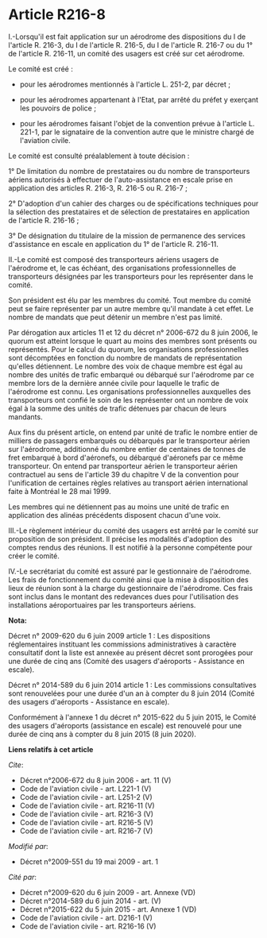 # Article R216-8

I.-Lorsqu'il est fait application sur un aérodrome des dispositions du I de l'article R. 216-3, du I de l'article R. 216-5,
du I de l'article R. 216-7 ou du 1° de l'article R. 216-11, un comité des usagers est créé sur cet aérodrome. 

Le comité est créé :

- pour les aérodromes mentionnés à l'article L. 251-2, par décret ;

- pour les aérodromes appartenant à l'Etat, par arrêté du préfet y exerçant les pouvoirs de police ;

- pour les aérodromes faisant l'objet de la convention prévue à l'article L. 221-1, par le signataire de la convention autre
que le ministre chargé de l'aviation civile. 

Le comité est consulté préalablement à toute décision : 

1° De limitation du nombre de prestataires ou du nombre de transporteurs aériens autorisés à effectuer de l'auto-assistance
en escale prise en application des articles R. 216-3, R. 216-5 ou R. 216-7 ; 

2° D'adoption d'un cahier des charges ou de spécifications techniques pour la sélection des prestataires et de sélection de
prestataires en application de l'article R. 216-16 ; 

3° De désignation du titulaire de la mission de permanence des services d'assistance en escale en application du 1° de
l'article R. 216-11. 

II.-Le comité est composé des transporteurs aériens usagers de l'aérodrome et, le cas échéant, des organisations
professionnelles de transporteurs désignées par les transporteurs pour les représenter dans le comité. 

Son président est élu par les membres du comité. Tout membre du comité peut se faire représenter par un autre membre qu'il
mandate à cet effet. Le nombre de mandats que peut détenir un membre n'est pas limité. 

Par dérogation aux articles 11 et 12 du décret n° 2006-672 du 8 juin 2006, le quorum est atteint lorsque le quart au moins
des membres sont présents ou représentés. Pour le calcul du quorum, les organisations professionnelles sont décomptées en
fonction du nombre de mandats de représentation qu'elles détiennent. Le nombre des voix de chaque membre est égal au nombre
des unités de trafic embarqué ou débarqué sur l'aérodrome par ce membre lors de la dernière année civile pour laquelle le
trafic de l'aérodrome est connu. Les organisations professionnelles auxquelles des transporteurs ont confié le soin de les
représenter ont un nombre de voix égal à la somme des unités de trafic détenues par chacun de leurs mandants. 

Aux fins du présent article, on entend par unité de trafic le nombre entier de milliers de passagers embarqués ou débarqués
par le transporteur aérien sur l'aérodrome, additionné du nombre entier de centaines de tonnes de fret embarqué à bord
d'aéronefs, ou débarqué d'aéronefs par ce même transporteur. On entend par transporteur aérien le transporteur aérien
contractuel au sens de l'article 39 du chapitre V de la convention pour l'unification de certaines règles relatives au
transport aérien international faite à Montréal le 28 mai 1999. 

Les membres qui ne détiennent pas au moins une unité de trafic en application des alinéas précédents disposent chacun d'une
voix. 

III.-Le règlement intérieur du comité des usagers est arrêté par le comité sur proposition de son président. Il précise les
modalités d'adoption des comptes rendus des réunions. Il est notifié à la personne compétente pour créer le comité. 

IV.-Le secrétariat du comité est assuré par le gestionnaire de l'aérodrome. Les frais de fonctionnement du comité ainsi que
la mise à disposition des lieux de réunion sont à la charge du gestionnaire de l'aérodrome. Ces frais sont inclus dans le
montant des redevances dues pour l'utilisation des installations aéroportuaires par les transporteurs aériens.

**Nota:**

Décret n° 2009-620 du 6 juin 2009 article 1 : Les dispositions réglementaires instituant les commissions administratives à
caractère consultatif dont la liste est annexée au présent décret sont prorogées pour une durée de cinq ans (Comité des
usagers d'aéroports - Assistance en escale).

Décret n° 2014-589 du 6 juin 2014 article 1 : Les commissions consultatives sont renouvelées pour une durée d'un an à compter
du 8 juin 2014 (Comité des usagers d'aéroports - Assistance en escale).

Conformément à l'annexe 1 du décret n° 2015-622 du 5 juin 2015, le Comité des usagers d'aéroports (assistance en escale) est
renouvelé pour une durée de cinq ans à compter du 8 juin 2015 (8 juin 2020).

**Liens relatifs à cet article**

_Cite_:

  - Décret n°2006-672 du 8 juin 2006 - art. 11 (V)
  - Code de l'aviation civile - art. L221-1 (V)
  - Code de l'aviation civile - art. L251-2 (V)
  - Code de l'aviation civile - art. R216-11 (V)
  - Code de l'aviation civile - art. R216-3 (V)
  - Code de l'aviation civile - art. R216-5 (V)
  - Code de l'aviation civile - art. R216-7 (V)

_Modifié par_:

  - Décret n°2009-551 du 19 mai 2009 - art. 1

_Cité par_:

  - Décret n°2009-620 du 6 juin 2009 - art. Annexe (VD)
  - Décret n°2014-589 du 6 juin 2014 - art. (V)
  - Décret n°2015-622 du 5 juin 2015 - art. Annexe 1 (VD)
  - Code de l'aviation civile - art. D216-1 (V)
  - Code de l'aviation civile - art. R216-16 (V)
